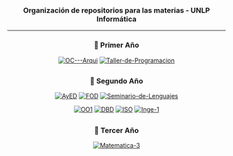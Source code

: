 <h3 align="center">Organización de repositorios para las materias - UNLP Informática</h3>

---

<h3 align="center">📘 Primer Año</h3>

<div align="center">

[![OC---Arqui](https://img.shields.io/badge/OC--Arqui-Organización%20de%20Computadoras%20y%20Arquitectura-0B1120?style=for-the-badge&logo=java&logoColor=white&labelColor=0B1120&color=3CA4FF)](https://github.com/AgusZK/OC---Arqui)
[![Taller-de-Programacion](https://img.shields.io/badge/Taller%20de%20Programación-Pascal%20%7C%20Java%20%7C%20Rinfo-0B1120?style=for-the-badge&logo=java&logoColor=white&labelColor=0B1120&color=3CA4FF)](https://github.com/AgusZK/Taller-de-Programacion)

</div>

<h2 align="center"></h2>

<h3 align="center">📘 Segundo Año</h3>

<div align="center">

[![AyED](https://img.shields.io/badge/AyED-Algoritmos%20y%20Estructuras%20de%20Datos-0B1120?style=for-the-badge&logo=java&logoColor=white&labelColor=0B1120&color=3CA4FF)](https://github.com/AgusZK/AyED)
[![FOD](https://img.shields.io/badge/FOD-Fundamentos%20de%20Organización%20de%20Datos-0B1120?style=for-the-badge&logo=pascal&logoColor=white&labelColor=0B1120&color=3CA4FF)](https://github.com/AgusZK/FOD)
[![Seminario-de-Lenguajes](https://img.shields.io/badge/Seminario%20de%20Lenguajes-Python-0B1120?style=for-the-badge&logo=python&logoColor=white&labelColor=0B1120&color=3CA4FF)](https://github.com/AgusZK/Seminario-de-Lenguajes)

[![OO1](https://img.shields.io/badge/OO1-Orientación%20a%20Objetos%201-0B1120?style=for-the-badge&logo=java&logoColor=white&labelColor=0B1120&color=3CA4FF)](https://github.com/AgusZK/OO1)
[![DBD](https://img.shields.io/badge/DBD-Diseño%20de%20Bases%20de%20Datos-0B1120?style=for-the-badge&logo=database&logoColor=white&labelColor=0B1120&color=3CA4FF)](https://github.com/AgusZK/DBD)
[![ISO](https://img.shields.io/badge/ISO-Introducción%20a%20Sistemas%20Operativos-0B1120?style=for-the-badge&logo=linux&logoColor=white&labelColor=0B1120&color=3CA4FF)](https://github.com/AgusZK/ISO)
[![Inge-1](https://img.shields.io/badge/Inge--1-Ingeniería%20de%20Software%201-0B1120?style=for-the-badge&logo=gitbook&logoColor=white&labelColor=0B1120&color=3CA4FF)](https://github.com/AgusZK/Inge-1)

</div>

<h2 align="center"></h2>

<h3 align="center">📘 Tercer Año</h3>

<div align="center">

[![Matematica-3](https://img.shields.io/badge/Matemática--3-Probabilidad%20y%20Estadística-0B1120?style=for-the-badge&logo=markdown&logoColor=white&labelColor=0B1120&color=3CA4FF)](https://github.com/AgusZK/Matematica-3)

</div>
